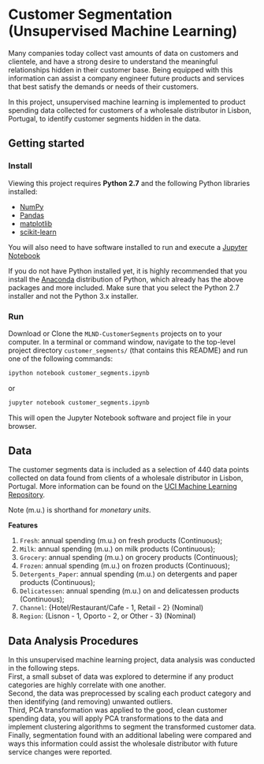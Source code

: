 # Customer Segmentation (Unsupervised Machine Learning)

Many companies today collect vast amounts of data on customers and clientele, and have a strong desire to understand the meaningful relationships hidden in their customer base. Being equipped with this information can assist a company engineer future products and services that best satisfy the demands or needs of their customers.

In this project, unsupervised machine learning is implemented to product spending data collected for customers of a wholesale distributor in Lisbon, Portugal, to identify customer segments hidden in the data.

## Getting started

### Install

Viewing this project requires **Python 2.7** and the following Python libraries installed:

- [NumPy](http://www.numpy.org/)
- [Pandas](http://pandas.pydata.org)
- [matplotlib](http://matplotlib.org/)
- [scikit-learn](http://scikit-learn.org/stable/)

You will also need to have software installed to run and execute a [Jupyter Notebook](http://ipython.org/notebook.html)

If you do not have Python installed yet, it is highly recommended that you install the [Anaconda](http://continuum.io/downloads) distribution of Python, which already has the above packages and more included. Make sure that you select the Python 2.7 installer and not the Python 3.x installer.

### Run

Download or Clone the `MLND-CustomerSegments` projects on to your computer. In a terminal or command window, navigate to the top-level project directory `customer_segments/` (that contains this README) and run one of the following commands:

```bash
ipython notebook customer_segments.ipynb
```  
or
```bash
jupyter notebook customer_segments.ipynb
```

This will open the Jupyter Notebook software and project file in your browser.

## Data

The customer segments data is included as a selection of 440 data points collected on data found from clients of a wholesale distributor in Lisbon, Portugal. More information can be found on the [UCI Machine Learning Repository](https://archive.ics.uci.edu/ml/datasets/Wholesale+customers).

Note (m.u.) is shorthand for *monetary units*.

**Features**
1) `Fresh`: annual spending (m.u.) on fresh products (Continuous);  
2) `Milk`: annual spending (m.u.) on milk products (Continuous);  
3) `Grocery`: annual spending (m.u.) on grocery products (Continuous);  
4) `Frozen`: annual spending (m.u.) on frozen products (Continuous);  
5) `Detergents_Paper`: annual spending (m.u.) on detergents and paper products (Continuous);  
6) `Delicatessen`: annual spending (m.u.) on and delicatessen products (Continuous);  
7) `Channel`: {Hotel/Restaurant/Cafe - 1, Retail - 2} (Nominal)  
8) `Region`: {Lisnon - 1, Oporto - 2, or Other - 3} (Nominal)

## Data Analysis Procedures

In this unsupervised machine learning project, data analysis was conducted in the following steps.  
First, a small subset of data was explored to determine if any product categories are highly correlate with one another.  
Second, the data was preprocessed by scaling each product category and then identifying (and removing) unwanted outliers.  
Third, PCA transformation was applied to the good, clean customer spending data, you will apply PCA transformations to the data and implement clustering algorithms to segment the transformed customer data.  
Finally, segmentation found with an additional labeling were compared and ways this information could assist the wholesale distributor with future service changes were reported.
